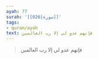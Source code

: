 ```yaml
---
ayah: 77
surah: '[[026|سورة]]'
tags:
- quran/ayah
text: فإنهم عدو لي إلا رب العالمين
---
```

> فإنهم عدو لي إلا رب العالمين
